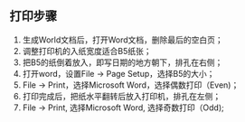 打印步骤
--

1. 生成World文档后，打开Word文档，删除最后的空白页；
2. 调整打印机的入纸宽度适合B5纸张；
3. 把B5的纸倒着放入，即写日期的地方朝下，排孔在右侧；
4. 打开word，设置File -> Page Setup，选择B5的大小；
5. File -> Print，选择Microsoft Word，选择偶数打印（Even)；
6. 打印完成后，把纸水平翻转后放入打印机，排孔在左侧；
7. File -> Print, 选择Microsoft Word, 选择奇数打印（Odd); 